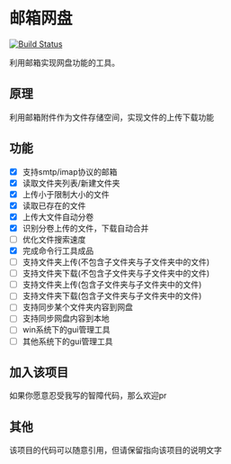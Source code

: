 # 邮箱网盘

[![Build Status](https://travis-ci.com/chenxuuu/Mail-Box-Net-Disk.svg?branch=master)](https://travis-ci.com/chenxuuu/Mail-Box-Net-Disk)

利用邮箱实现网盘功能的工具。

## 原理

利用邮箱附件作为文件存储空间，实现文件的上传下载功能

## 功能

- [x] 支持smtp/imap协议的邮箱
- [x] 读取文件夹列表/新建文件夹
- [x] 上传小于限制大小的文件
- [x] 读取已存在的文件
- [x] 上传大文件自动分卷
- [x] 识别分卷上传的文件，下载自动合并
- [ ] 优化文件搜索速度
- [x] 完成命令行工具成品
- [ ] 支持文件夹上传(不包含子文件夹与子文件夹中的文件)
- [ ] 支持文件夹下载(不包含子文件夹与子文件夹中的文件)
- [ ] 支持文件夹上传(包含子文件夹与子文件夹中的文件)
- [ ] 支持文件夹下载(包含子文件夹与子文件夹中的文件)
- [ ] 支持同步某个文件夹内容到网盘
- [ ] 支持同步网盘内容到本地
- [ ] win系统下的gui管理工具
- [ ] 其他系统下的gui管理工具

## 加入该项目

如果你愿意忍受我写的智障代码，那么欢迎pr

## 其他

该项目的代码可以随意引用，但请保留指向该项目的说明文字
